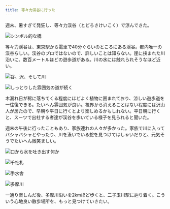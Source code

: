 ```yaml
---
title: 等々力渓谷に行った
---
```

週末、暑すぎて発狂し、等々力渓谷（とどろきけいこく）で涼んできた。

![](https://lh6.googleusercontent.com/wWB-zyE9mfcGM5uGAi2_fM5LGP63NsWNsabESWj-EBINIXyHVpvpByCsfJFtZRL6EG8rVrRzjMjI1AKOHH1xibizea9SsHUGkW2KSgsDwPSQldHc8hTKcmCcQe2FCa3BrpByUjbN7rD9bhyYbEzaaLklhFuLkgOTnj0PY4TmDqU8K6zTPbXlh0lx_g "シンボル的な橋")

等々力渓谷は、東京駅から電車で40分ぐらいのところにある渓谷。都内唯一の渓谷らしい。渓谷のプロではないので、詳しいことは知らない。崖に挟まれた川沿いに、数百メートルほどの遊歩道がある。川の水には触れられそうなほど近い。

![](https://lh3.googleusercontent.com/Kn7aAPKkYL7gNEwUknG-wfMBkaf-8PmWgP0GdQ0Wy5zscDPB0l1Ffh2npAGRNSFRzgF5NyMFVkEUeuQ3RIAGTlJ03V-tVjusSweg9IfeGZGlgChlus1UlKW9j3QYbvd1sFxnpKmk1McVYh823PLS-8QW8Gbz9syXf-nBct2NH3w_fj62dW7kjfvX2Q "谷、沢、そして川")

![](https://lh6.googleusercontent.com/qpqOA6tk3FtH04pBKt4Gh7qkZQ47X3jbj4Kbeg30eEtxmW76IeAmliOgDS3VskLvP-I10dEUTuefrLk9NWywM22JDWV3mj_JH1Lei4vZA8Ptl9NJ-tXtgq6wtmwNXOYyuTLSfKe7h9UmCBdGl4gozoBDfqZARF12BmWRtRkrca2uJc94T23A485Fow "しっとりした雰囲気の道が続く")

木漏れ日が稀に落ちてくる程度にほどよく植物に囲まれており、涼しい遊歩道を一往復できる。たいへん雰囲気が良い。視界から消えることはない程度には沢山人が居たので、早朝や平日に行くとより楽しめるかもしれない。平日朝に行くと、スーツで出社する者達が渓谷を歩いている様子を見られると聞いた。

週末の午後に行ったこともあり、家族連れの人々が多かった。家族で川に入ってバシャバシャとやったり、川を泳いでいる蛇を見つけてはしゃいだりと、元気そうでたいへん微笑ましい。

![](https://lh5.googleusercontent.com/u3sM1CFExXocQEGQHdu6THhWktVIJNjMhDsNDL_UMQYhh1E_P1u9gsZR41F7sBvgZq9neKFdoN4FDbzlc3Bw0aQ7Aax-knHezdmyTQAVp53mKpjzuHsHX9rKKDCVXRYEy4Wh4NdGBXCmZpqxn1uNMfvZElg_97z8a19olX1Pl9gB3SVvixDknyym5Q "口から水を吐き出す何か")

![](https://lh4.googleusercontent.com/fqy7WyhoeVBDmBrmKHy57cSvaXsk5qPcpb19eXGB4_JWwcymVajjHE9bVdfb0wflyyzaT3odEvjl7v8jpjj-tSyxYive5FC-Qb7pIDVw3nRbBteqRoII3cGyliLfS2Y2c37FxeR3gWtsUYya5PsOZFO-oQm31_t-ZecqoiE2i17FrLuHXVP-HygRJg "千社札")

![](https://lh6.googleusercontent.com/dlpdMvWGsTmuLSTUm7yd0XaHT_tfH5vkumS4f_1N_z82bvh98GoZsn4hpjGlBlYElvXyYycXfjuXSGp77jHSoCtb7jwtCDe8syJ4wk7Lyzb1nUMslJEzxzpt4pr86egvEWsLQwKpOm-GRA8TKXIYNjQUDzbK0oQb1HphQRCPSq6gS7PAUZQAxBXGuw "手水舎")

![](https://lh4.googleusercontent.com/QqiHk5Mr7Dx-4cNDyYFhC6YJ9RIjVxy9CPMrhSQUUMT-xTYJW01rO4hejxQgSNOosXmm_CBINGj07wECqQTf4CxLaVtyelvBTx3RXq2vVpfgUPCke3AJnv8aCt2HC2hQ1QCVY7J9-87_fnvnASxXewxugSmXXqU_QlLITc3nR0nQjIit340_RT2SfQ "多摩川")

一通り楽しんだ後、多摩川沿いを2kmほど歩くと、二子玉川駅に辿り着く。こういう心地良い散歩場所を、もっと見つけていきたい。
